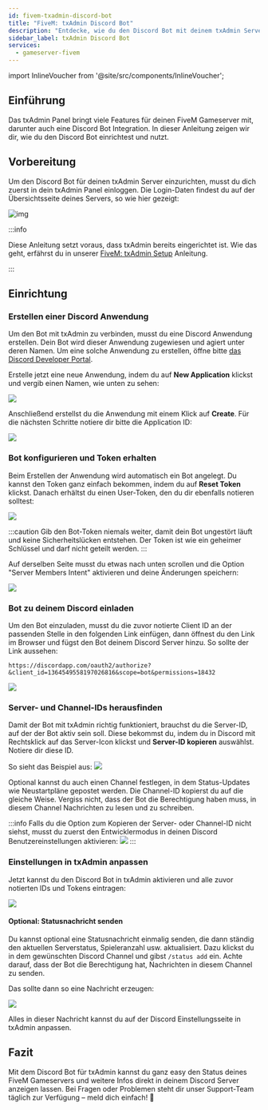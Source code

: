 ```yaml
---
id: fivem-txadmin-discord-bot
title: "FiveM: txAdmin Discord Bot"
description: "Entdecke, wie du den Discord Bot mit deinem txAdmin Server für ein besseres FiveM Server Management integrierst und nutzt → Jetzt mehr erfahren"
sidebar_label: txAdmin Discord Bot
services:
  - gameserver-fivem
---
```


import InlineVoucher from '@site/src/components/InlineVoucher';


## Einführung
Das txAdmin Panel bringt viele Features für deinen FiveM Gameserver mit, darunter auch eine Discord Bot Integration.
In dieser Anleitung zeigen wir dir, wie du den Discord Bot einrichtest und nutzt.

<InlineVoucher />

## Vorbereitung

Um den Discord Bot für deinen txAdmin Server einzurichten, musst du dich zuerst in dein txAdmin Panel einloggen.
Die Login-Daten findest du auf der Übersichtsseite deines Servers, so wie hier gezeigt:

![img](https://screensaver01.zap-hosting.com/index.php/s/69LdTK3FyNZNXid/download)

:::info

Diese Anleitung setzt voraus, dass txAdmin bereits eingerichtet ist. Wie das geht, erfährst du in unserer [FiveM: txAdmin Setup](fivem-txadmin-setup.md) Anleitung.

:::

## Einrichtung

### Erstellen einer Discord Anwendung

Um den Bot mit txAdmin zu verbinden, musst du eine Discord Anwendung erstellen. Dein Bot wird dieser Anwendung zugewiesen und agiert unter deren Namen. Um eine solche Anwendung zu erstellen, öffne bitte [das Discord Developer Portal](https://discord.com/developers/applications/).

Erstelle jetzt eine neue Anwendung, indem du auf **New Application** klickst und vergib einen Namen, wie unten zu sehen:

![](https://screensaver01.zap-hosting.com/index.php/s/YPbPtRaPEHZ7pB4/preview)

Anschließend erstellst du die Anwendung mit einem Klick auf **Create**. Für die nächsten Schritte notiere dir bitte die Application ID:

![](https://screensaver01.zap-hosting.com/index.php/s/tzBNzKBGzX8j4EK/preview)


### Bot konfigurieren und Token erhalten

Beim Erstellen der Anwendung wird automatisch ein Bot angelegt. Du kannst den Token ganz einfach bekommen, indem du auf **Reset Token** klickst. Danach erhältst du einen User-Token, den du dir ebenfalls notieren solltest:

![](https://screensaver01.zap-hosting.com/index.php/s/5ypmywwPJxRAFax/preview)

:::caution
Gib den Bot-Token niemals weiter, damit dein Bot ungestört läuft und keine Sicherheitslücken entstehen. Der Token ist wie ein geheimer Schlüssel und darf nicht geteilt werden.
:::

Auf derselben Seite musst du etwas nach unten scrollen und die Option "Server Members Intent" aktivieren und deine Änderungen speichern:

![](https://screensaver01.zap-hosting.com/index.php/s/c5SnKpn4GXtGM38/preview)

### Bot zu deinem Discord einladen

Um den Bot einzuladen, musst du die zuvor notierte Client ID an der passenden Stelle in den folgenden Link einfügen, dann öffnest du den Link im Browser und fügst den Bot deinem Discord Server hinzu. So sollte der Link aussehen:
```
https://discordapp.com/oauth2/authorize?&client_id=1364549558197026816&scope=bot&permissions=18432
```

![](https://screensaver01.zap-hosting.com/index.php/s/yKX4ocRtrZ7zLWB/preview)


### Server- und Channel-IDs herausfinden

Damit der Bot mit txAdmin richtig funktioniert, brauchst du die Server-ID, auf der der Bot aktiv sein soll.
Diese bekommst du, indem du in Discord mit Rechtsklick auf das Server-Icon klickst und **Server-ID kopieren** auswählst. Notiere dir diese ID.

So sieht das Beispiel aus:
![](https://screensaver01.zap-hosting.com/index.php/s/GBZGZGRPQQo95ys/preview)

Optional kannst du auch einen Channel festlegen, in dem Status-Updates wie Neustartpläne gepostet werden. Die Channel-ID kopierst du auf die gleiche Weise.
Vergiss nicht, dass der Bot die Berechtigung haben muss, in diesem Channel Nachrichten zu lesen und zu schreiben.

:::info
Falls du die Option zum Kopieren der Server- oder Channel-ID nicht siehst, musst du zuerst den Entwicklermodus in deinen Discord Benutzereinstellungen aktivieren:
![](https://screensaver01.zap-hosting.com/index.php/s/gLRRxNsLL8Eb5jj/preview)
:::

### Einstellungen in txAdmin anpassen

Jetzt kannst du den Discord Bot in txAdmin aktivieren und alle zuvor notierten IDs und Tokens eintragen:

![](https://screensaver01.zap-hosting.com/index.php/s/HBAEi9c7dMLLCBy/preview)

#### Optional: Statusnachricht senden

Du kannst optional eine Statusnachricht einmalig senden, die dann ständig den aktuellen Serverstatus, Spieleranzahl usw. aktualisiert.
Dazu klickst du in dem gewünschten Discord Channel und gibst `/status add` ein. Achte darauf, dass der Bot die Berechtigung hat, Nachrichten in diesem Channel zu senden.

Das sollte dann so eine Nachricht erzeugen:

![](https://screensaver01.zap-hosting.com/index.php/s/XnzsK4NGZTHYsM6/preview)

Alles in dieser Nachricht kannst du auf der Discord Einstellungsseite in txAdmin anpassen.

## Fazit

Mit dem Discord Bot für txAdmin kannst du ganz easy den Status deines FiveM Gameservers und weitere Infos direkt in deinem Discord Server anzeigen lassen. Bei Fragen oder Problemen steht dir unser Support-Team täglich zur Verfügung – meld dich einfach! 🙂

<InlineVoucher />
